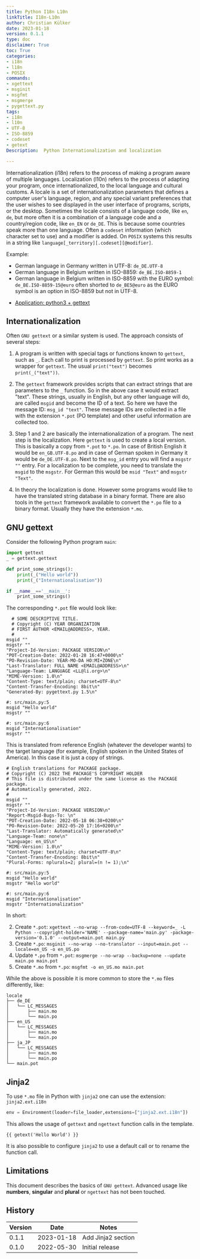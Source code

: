 ```yaml
---
title: Python I18n L10n
linkTitle: I18n-L10n
author: Christian Külker
date: 2023-01-18
version: 0.1.1
type: doc
disclaimer: True
toc: True
categories:
- i18n
- l18n
- POSIX
commands:
- xgettext
- msginit
- msgfmt
- msgmerge
- pygettext.py
tags:
- i18n
- l10n
- UTF-8
- ISO-8859
- codeset
- getext
Description:  Python Internationalization and localization

---
```


Internationalization (i18n) refers to the process of making a program aware of
multiple languages. Localization (l10n) refers to the process of adapting your
program, once internationalized, to the local language and cultural customs. A
locale is a set of internationalization parameters that defines a computer
user's language, region, and any special variant preferences that the user
wishes to see displayed in the user interface of programs, scripts, or the
desktop.  Sometimes the locale consists of a language code, like `en`, `de`,
but more often it is a combination of a language code and a country/region
code, like `en_EN` or `de_DE`. This is because some countries speak more than
one language. Often a `codeset` information (which character set to use) and a
modifier is added. On `POSIX` systems this results in a string like
`language[_territory][.codeset][@modifier]`.

Example:

- German language in Germany written in UTF-8: `de_DE.UTF-8`
- German language in Belgium written in ISO-8859: `de_BE.ISO-8859-1`
- German language in Belgium written in ISO-8859 with the EURO symbol:
  `de_BE.ISO-8859-15@euro` often shorted to `de_BE5@euro` as the EURO symbol is
  an option in ISO-8859 but not in UTF-8.

* [Application: python3 + gettext](https://phrase.com/blog/posts/translate-python-gnu-gettext/)

## Internationalization

Often `GNU gettext` or a similar system is used. The approach consists of several steps:

1. A program is written with special tags or functions known to `gettext`, such
   as `_`. Each call to print is processed by `gettext`. So print works as a
   wrapper for `gettext`.  The usual `print("text")` becomes
   `print(_("text"))`.

2. The `gettext` framework provides scripts that can extract strings that are
   parameters to the `_` function. So in the above case it would extract
   "text".  These strings, usually in English, but any other language will do,
   are called `msgid` and become the ID of a text. So here we have the message
   ID: `msg_id "text"`. These message IDs are collected in a file with the
   extension `*.pot` (PO template) and other useful information are collected
   too.

3. Step 1 and 2 are basically the internationalization of a program.  The next
   step is the localization. Here `gettext` is used to create a local version.
   This is basically a copy from `*.pot` to `*.po`. In case of British English
   it would be `en_GB.UTF-8.po` and in case of German spoken in Germany it
   would be `de_DE.UTF-8.po`. Next to the `msg_id` entry you will find a
   `msgstr ""` entry. For a localization to be complete, you need to translate
   the `msgid` to the `msgstr`. For German this would be `msid "Text"` and
   `msgstr "Text"`.

4. In theory the localization is done. However some programs would like to have
   the translated string database in a binary format. There are also tools in
   the `gettext` framework available to convert the `*.po` file to a binary
   format. Usually they have the extension `*.mo`.

## GNU gettext

Consider the following Python program `main`:

```python
import gettext
_ = gettext.gettext

def print_some_strings():
    print(_("Hello world"))
    print(_("Internationalisation"))

if __name__=='__main__':
    print_some_strings()
```

The corresponding `*.pot` file would look like:

```po
  # SOME DESCRIPTIVE TITLE.
  # Copyright (C) YEAR ORGANIZATION
  # FIRST AUTHOR <EMAIL@ADDRESS>, YEAR.
  #
msgid ""
msgstr ""
"Project-Id-Version: PACKAGE VERSION\n"
"POT-Creation-Date: 2022-01-28 16:47+0000\n"
"PO-Revision-Date: YEAR-MO-DA HO:MI+ZONE\n"
"Last-Translator: FULL NAME <EMAIL@ADDRESS>\n"
"Language-Team: LANGUAGE <LL@li.org>\n"
"MIME-Version: 1.0\n"
"Content-Type: text/plain; charset=UTF-8\n"
"Content-Transfer-Encoding: 8bit\n"
"Generated-By: pygettext.py 1.5\n"

#: src/main.py:5
msgid "Hello world"
msgstr ""

#: src/main.py:6
msgid "Internationalisation"
msgstr ""
```

This is translated from reference English (whatever the developer wants) to the
target language (for example, English spoken in the United States of America).
In this case it is just a copy of strings.

```po
# English translations for PACKAGE package.
# Copyright (C) 2022 THE PACKAGE'S COPYRIGHT HOLDER
# This file is distributed under the same license as the PACKAGE package.
# Automatically generated, 2022.
#
msgid ""
msgstr ""
"Project-Id-Version: PACKAGE VERSION\n"
"Report-Msgid-Bugs-To: \n"
"POT-Creation-Date: 2022-05-18 06:38+0200\n"
"PO-Revision-Date: 2022-05-20 17:16+0200\n"
"Last-Translator: Automatically generated\n"
"Language-Team: none\n"
"Language: en_US\n"
"MIME-Version: 1.0\n"
"Content-Type: text/plain; charset=UTF-8\n"
"Content-Transfer-Encoding: 8bit\n"
"Plural-Forms: nplurals=2; plural=(n != 1);\n"

#: src/main.py:5
msgid "Hello world"
msgstr "Hello world"

#: src/main.py:6
msgid "Internationalisation"
msgstr "Internationalization"
```

In short:

2. Create `*.pot`: `xgettext --no-wrap --from-code=UTF-8 --keyword=_ -L Python
   --copyright-holder='NAME' --package-name='main.py' -package-version='0.1.0'
   --output=main.pot main.py`
3. Create `*.po`: `msginit --no-wrap --no-translator --input=main.pot
   --locale=en_US -o en_US.po`
3. Update `*.po` from `*.pot`: `msgmerge --no-wrap --backup=none --update
   main.po main.pot`
4. Create `*.mo` from `*.po`: `msgfmt -o en_US.mo main.pot`


While the above is possible it is more common to store the `*.mo` files
differently, like:

~~~
locale
├── de_DE
│   └── LC_MESSAGES
│       ├── main.mo
│       └── main.po
├── en_US
│   └── LC_MESSAGES
│       ├── main.mo
│       └── main.po
├── ja_JP
│   └── LC_MESSAGES
│       ├── main.mo
│       └── main.po
└── main.pot

~~~

## Jinja2

To use `*.mo` file in Python with `jinja2` one can use the extension:
`jinja2.ext.i18n`

```python
env = Environment(loader=file_loader,extensions=["jinja2.ext.i18n"])
```

This allows the usage of `gettext` and `ngettext` function calls in the
template.

```jinja2
{{ getext('Hello World') }}
```

It is also possible to configure `jinja2` to use a default call or to
rename the function call.

## Limitations

This document describes the basics of `GNU gettext`. Advanced usage like
__numbers__, __singular__ and __plural__ or `ngettext` has not been touched.

## History

| Version | Date       | Notes                                                |
| ------- | ---------- | ---------------------------------------------------- |
| 0.1.1   | 2023-01-18 | Add Jinja2 section                                   |
| 0.1.0   | 2022-05-30 | Initial release                                      |
